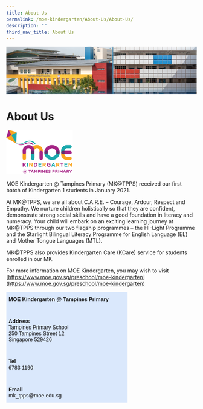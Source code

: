 ```yaml
---
title: About Us
permalink: /moe-kindergarten/About-Us/About-Us/
description: ""
third_nav_title: About Us
---
```

![](/images/mk%20kindergarten.jpg)

About Us
========


<img src="/images/mk_logo.png" style="width:35%">


MOE Kindergarten @ Tampines Primary (MK@TPPS) received our first batch of Kindergarten 1 students in January 2021.&nbsp;

  

At MK@TPPS, we are all about C.A.R.E. – Courage, Ardour, Respect and Empathy. We nurture children holistically so that they are confident, demonstrate strong social skills and have a good foundation in literacy and numeracy. Your child will embark on an exciting learning journey at MK@TPPS through our two flagship programmes – the HI-Light Programme and the Starlight Bilingual Literacy Programme for English Language (EL) and Mother Tongue Languages (MTL).&nbsp;&nbsp;

  

MK@TPPS also provides Kindergarten Care (KCare) service for students enrolled in our MK.&nbsp;

  

For more information on MOE Kindergarten, you may wish to visit&nbsp;
[https://www.moe.gov.sg/preschool/moe-kindergarten](https://www.moe.gov.sg/preschool/moe-kindergarten)


<style type="text/css">
.tg  {border-collapse:collapse;border-spacing:0;}
.tg td{border-color:black;border-style:solid;border-width:1px;font-family:Arial, sans-serif;font-size:14px;
  overflow:hidden;padding:10px 5px;word-break:normal;}
.tg th{border-color:black;border-style:solid;border-width:1px;font-family:Arial, sans-serif;font-size:14px;
  font-weight:normal;overflow:hidden;padding:10px 5px;word-break:normal;}
.tg .tg-hmb0{background-color:#dae8fc;border-color:#dae8fc;font-size:14px;font-weight:bold;text-align:left;vertical-align:top}
.tg .tg-7tqb{background-color:#dae8fc;border-color:#dae8fc;font-size:14px;text-align:left;vertical-align:top}
</style>
<table class="tg" style="undefined;table-layout: fixed; width: 321px">
<colgroup>
<col style="width: 321px">
</colgroup>
<thead>
  <tr>
    <th class="tg-hmb0">MOE Kindergarten @ Tampines Primary</th>
  </tr>
</thead>
<tbody>
  <tr>
    <td class="tg-7tqb"></td>
  </tr>
  <tr>
    <td class="tg-7tqb"><span style="font-weight:bold">Address</span><br><span style="font-weight:400;font-style:normal;text-decoration:none">Tampines Primary School </span><br><span style="font-weight:400;font-style:normal;text-decoration:none">250 Tampines Street 12</span><br><span style="font-weight:400;font-style:normal;text-decoration:none">Singapore 529426</span></td>
  </tr>
  <tr>
    <td class="tg-7tqb"></td>
  </tr>
  <tr>
    <td class="tg-7tqb"><span style="font-weight:bold">Tel</span><br><span style="font-weight:400;font-style:normal;text-decoration:none">6783 1190</span></td>
  </tr>
  <tr>
    <td class="tg-7tqb"></td>
  </tr>
  <tr>
    <td class="tg-7tqb"><span style="font-weight:bold">Email</span><br><span style="font-weight:400;font-style:normal;text-decoration:none">mk_tpps@moe.edu.sg</span></td>
  </tr>
</tbody>
</table>